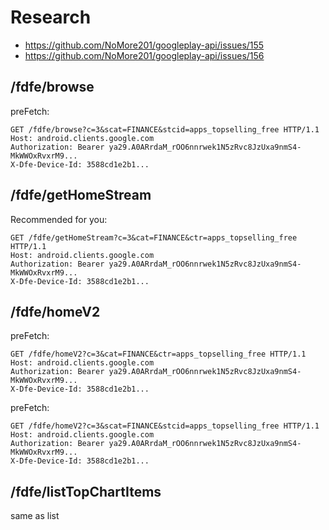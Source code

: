 # Research

- https://github.com/NoMore201/googleplay-api/issues/155
- https://github.com/NoMore201/googleplay-api/issues/156

## /fdfe/browse

preFetch:

~~~
GET /fdfe/browse?c=3&scat=FINANCE&stcid=apps_topselling_free HTTP/1.1
Host: android.clients.google.com
Authorization: Bearer ya29.A0ARrdaM_rOO6nnrwek1N5zRvc8JzUxa9nmS4-MkWWOxRvxrM9...
X-Dfe-Device-Id: 3588cd1e2b1...
~~~

## /fdfe/getHomeStream

Recommended for you:

~~~
GET /fdfe/getHomeStream?c=3&cat=FINANCE&ctr=apps_topselling_free HTTP/1.1
Host: android.clients.google.com
Authorization: Bearer ya29.A0ARrdaM_rOO6nnrwek1N5zRvc8JzUxa9nmS4-MkWWOxRvxrM9...
X-Dfe-Device-Id: 3588cd1e2b1...
~~~

## /fdfe/homeV2

preFetch:

~~~
GET /fdfe/homeV2?c=3&cat=FINANCE&ctr=apps_topselling_free HTTP/1.1
Host: android.clients.google.com
Authorization: Bearer ya29.A0ARrdaM_rOO6nnrwek1N5zRvc8JzUxa9nmS4-MkWWOxRvxrM9...
X-Dfe-Device-Id: 3588cd1e2b1...
~~~

preFetch:

~~~
GET /fdfe/homeV2?c=3&scat=FINANCE&stcid=apps_topselling_free HTTP/1.1
Host: android.clients.google.com
Authorization: Bearer ya29.A0ARrdaM_rOO6nnrwek1N5zRvc8JzUxa9nmS4-MkWWOxRvxrM9...
X-Dfe-Device-Id: 3588cd1e2b1...
~~~

## /fdfe/listTopChartItems

same as list
